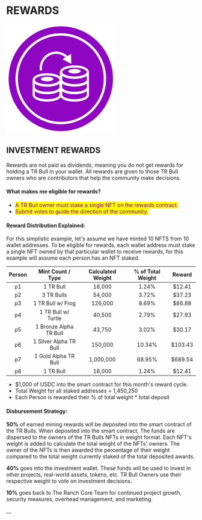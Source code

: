 # REWARDS

![](<../../.gitbook/assets/Compounding Illustration.svg>)&#x20;



## INVESTMENT REWARDS

Rewards are not paid as dividends, meaning you do not get rewards for holding a TR Bull in your wallet. All rewards are given to those TR Bull owners who are contributors that help the community make decisions.&#x20;

#### What makes me eligible for rewards?&#x20;

* <mark style="color:purple;">A TR Bull owner must stake a single NFT on the rewards contract.</mark>
* <mark style="color:purple;">Submit votes to guide the direction of the community.</mark>&#x20;



#### Reward Distribution Explained:

For this simplistic example, let's assume we have minted 10 NFTS from 10 wallet addresses. To be eligible for rewards, each wallet address must stake a single NFT owned by that particular wallet to receive rewards, for this example will assume each person has an NFT staked.

| Person |    Mint Count / Type   | Calculated Weight | % of Total Weight |  Reward |
| :----: | :--------------------: | :---------------: | :---------------: | :-----: |
|   p1   |        1 TR Bull       |       18,000      |       1.24%       |  $12.41 |
|   p2   |       3 TR Bulls       |       54,000      |       3.72%       |  $37.23 |
|   p3   |    1 TR Bull w/ Frog   |      126,000      |       8.69%       |  $86.88 |
|   p4   |   1 TR Bull w/ Turtle  |       40,500      |       2.79%       |  $27.93 |
|   p5   | 1 Bronze Alpha TR Bull |       43,750      |       3.02%       |  $30.17 |
|   p6   | 1 Silver Alpha TR Bull |      150,000      |       10.34%      | $103.43 |
|   p7   |  1 Gold Alpha TR Bull  |     1,000,000     |       68.95%      | $689.54 |
|   p8   |        1 TR Bull       |       18,000      |       1.24%       |  $12.41 |

&#x20;

* $1,000 of USDC into the smart contract for this month's reward cycle.
* Total Weight for all staked addresses = 1,450,250
* Each Person is rewarded their % of total weight \* total deposit&#x20;

#### Disbursement Strategy:

**50%** of earned mining rewards will be deposited into the smart contract of the TR Bulls. When deposited into the smart contract, The funds are dispersed to the owners of the TR Bulls NFTs in weight format. Each NFT's weight is added to calculate the total weight of the NFTs' owners. The owner of the NFTs is then awarded the percentage of their weight compared to the total weight currently staked of the total deposited awards.&#x20;

**40%** goes into the investment wallet. These funds will be used to invest in other projects, real-world assets, tokens, etc. TR Bull Owners use their respective weight to vote on investment decisions.

**10%** goes back to The Ranch Core Team for continued project growth, security measures, overhead management, and marketing.&#x20;

&#x20;__&#x20;
